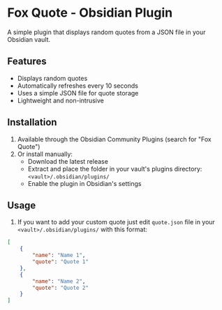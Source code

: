 # Fox Quote - Obsidian Plugin

A simple plugin that displays random quotes from a JSON file in your Obsidian vault.

## Features

- Displays random quotes
- Automatically refreshes every 10 seconds
- Uses a simple JSON file for quote storage
- Lightweight and non-intrusive

## Installation

1. Available through the Obsidian Community Plugins (search for "Fox Quote")
2. Or install manually:
    - Download the latest release
    - Extract and place the folder in your vault's plugins directory: `<vault>/.obsidian/plugins/`
    - Enable the plugin in Obsidian's settings

## Usage

1. If you want to add your custom quote just edit `quote.json` file in your `<vault>/.obsidian/plugins/` with this format:

```json
[
	{
		"name": "Name 1",
		"quote": "Quote 1"
	},
	{
		"name": "Name 2",
		"quote": "Quote 2"
	}
]
```
